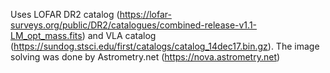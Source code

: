 Uses LOFAR DR2 catalog (https://lofar-surveys.org/public/DR2/catalogues/combined-release-v1.1-LM_opt_mass.fits)
and VLA catalog (https://sundog.stsci.edu/first/catalogs/catalog_14dec17.bin.gz). 
The image solving was done by Astrometry.net (https://nova.astrometry.net)
